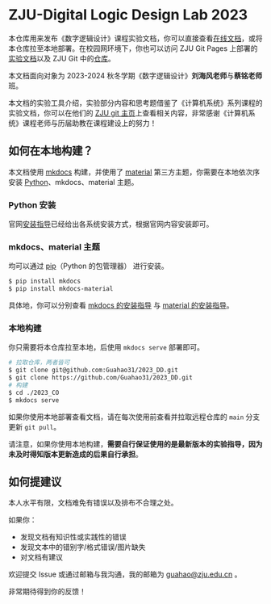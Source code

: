 # ZJU-Digital Logic Design Lab 2023

本仓库用来发布《数字逻辑设计》课程实验文档，你可以直接查看[在线文档](https://guahao31.github.io/2023_DD)，或将本仓库拉至本地部署。在校园网环境下，你也可以访问 ZJU Git Pages 上部署的[实验文档](http://3200105455.pages.zjusct.io/2023_dd)以及 ZJU Git 中的[仓库](https://git.zju.edu.cn/3200105455/2023_dd)。

本文档面向对象为 2023-2024 秋冬学期《数字逻辑设计》**刘海风老师**与**蔡铭老师**班。

本文档的实验工具介绍，实验部分内容和思考题借鉴了《计算机系统》系列课程的实验文档，你可以在他们的 [ZJU git 主页](https://git.zju.edu.cn/zju-sys)上查看相关内容，非常感谢《计算机系统》课程老师与历届助教在课程建设上的努力！

## 如何在本地构建？

本文档使用 [mkdocs](https://www.mkdocs.org/) 构建，并使用了 [material](https://squidfunk.github.io/mkdocs-material/) 第三方主题，你需要在本地依次序安装 [Python](https://python.org)、mkdocs、material 主题。

### Python 安装

官网[安装指导](https://wiki.python.org/moin/BeginnersGuide/Download)已经给出各系统安装方式，根据官网内容安装即可。

### mkdocs、material 主题

均可以通过 [pip](https://pypi.org/project/pip/)（Python 的包管理器） 进行安装。

```bash
$ pip install mkdocs
$ pip install mkdocs-material
```

具体地，你可以分别查看 [mkdocs 的安装指导](https://www.mkdocs.org/getting-started/#installation) 与 [material 的安装指导](https://squidfunk.github.io/mkdocs-material/getting-started/#installation)。

### 本地构建

你只需要将本仓库拉至本地，后使用 `mkdocs serve` 部署即可。

```bash
# 拉取仓库，两者皆可
$ git clone git@github.com:Guahao31/2023_DD.git
$ git clone https://github.com/Guahao31/2023_DD.git
# 构建
$ cd ./2023_CO
$ mkdocs serve
```

如果你使用本地部署查看文档，请在每次使用前查看并拉取远程仓库的 `main` 分支更新 `git pull`。

请注意，如果你使用本地构建，**需要自行保证使用的是最新版本的实验指导，因为未及时得知版本更新造成的后果自行承担**。

## 如何提建议

本人水平有限，文档难免有错误以及排布不合理之处。

如果你：

* 发现文档有知识性或实践性的错误
* 发现文本中的错别字/格式错误/图片缺失
* 对文档有建议

欢迎提交 Issue 或通过邮箱与我沟通，我的邮箱为 guahao@zju.edu.cn 。

非常期待得到你的反馈！
